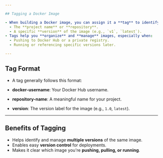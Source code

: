 ```yaml
---

## Tagging a Docker Image

- When building a Docker image, you can assign it a **tag** to identify:
  - The **project name** or **repository**.
  - A specific **version** of the image (e.g., `v1`, `latest`).
- Tags help you **organize** and **manage** images, especially when:
  - Pushing to Docker Hub or a private registry.
  - Running or referencing specific versions later.

---
```


## Tag Format

- A tag generally follows this format:

- **docker-username**: Your Docker Hub username.
- **repository-name**: A meaningful name for your project.
- **version**: The version label for the image (e.g., `1.0`, `latest`).

---

## Benefits of Tagging

- Helps identify and manage **multiple versions** of the same image.
- Enables easy **version control** for deployments.
- Makes it clear which image you're **pushing, pulling, or running**.
